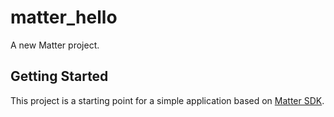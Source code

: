 # matter_hello

A new Matter project.

## Getting Started

This project is a starting point for a simple application based on [Matter SDK](https://github.com/project-chip/connectedhomeip).

